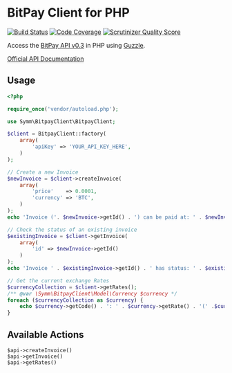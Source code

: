 BitPay Client for PHP
=====================

[![Build Status](https://travis-ci.org/symm/guzzle-bitpay.png?branch=master)](https://travis-ci.org/symm/guzzle-bitpay)
[![Code Coverage](https://scrutinizer-ci.com/g/symm/guzzle-bitpay/badges/coverage.png?s=d9c3fdee868426cca2068918000dcc535f6fa62b)](https://scrutinizer-ci.com/g/symm/guzzle-bitpay/)
[![Scrutinizer Quality Score](https://scrutinizer-ci.com/g/symm/guzzle-bitpay/badges/quality-score.png?s=5966642768365302617000fa075303b29858eb82)](https://scrutinizer-ci.com/g/symm/guzzle-bitpay/)

Access the [BitPay API v0.3](https://bitpay.com/bitcoin-payment-gateway-api) in PHP using [Guzzle](http://guzzlephp.org).

[Official API Documentation](https://bitpay.com/downloads/bitpayApi.pdf)

Usage
-----

```php
<?php

require_once('vendor/autoload.php');

use Symm\BitpayClient\BitpayClient;

$client = BitpayClient::factory(
    array(
        'apiKey' => 'YOUR_API_KEY_HERE',
    )
);

// Create a new Invoice
$newInvoice = $client->createInvoice(
    array(
        'price'    => 0.0001,
        'currency' => 'BTC',
    )
);
echo 'Invoice ('. $newInvoice->getId() . ') can be paid at: ' . $newInvoice->getUrl() . PHP_EOL;

// Check the status of an existing invoice
$existingInvoice = $client->getInvoice(
    array(
        'id' => $newInvoice->getId()
    )
);
echo 'Invoice ' . $existingInvoice->getId() . ' has status: ' . $existingInvoice->getStatus() . PHP_EOL;

// Get the current exchange Rates
$currencyCollection = $client->getRates();
/** @var \Symm\BitpayClient\Model\Currency $currency */
foreach ($currencyCollection as $currency) {
    echo $currency->getCode() . ': ' . $currency->getRate() . '(' .$currency->getName() .')'. PHP_EOL;
}
```

Available Actions
-----------------
    $api->createInvoice()
    $api->getInvoice()
    $api->getRates()
